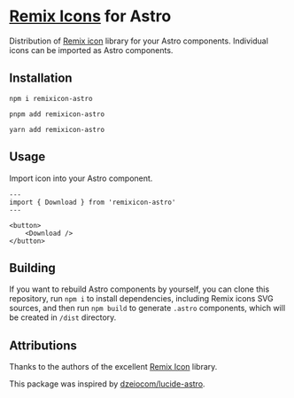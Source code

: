 # [Remix Icons](https://remixicon.com/) for Astro

Distribution of [Remix icon](https://remixicon.com/) library for your Astro components. Individual icons can be imported as Astro components.

## Installation

```
npm i remixicon-astro
```

```
pnpm add remixicon-astro
```

```
yarn add remixicon-astro
```

## Usage

Import icon into your Astro component.

```astro
---
import { Download } from 'remixicon-astro'
---

<button>
	<Download />
</button>
```

## Building

If you want to rebuild Astro components by yourself, you can clone this repository, run `npm i` to install dependencies, including Remix icons SVG sources, and then run `npm build` to generate `.astro` components, which will be created in `/dist` directory.

## Attributions

Thanks to the authors of the excellent [Remix Icon](https://lucide.dev/) library.

This package was inspired by [dzeiocom/lucide-astro](https://github.com/dzeiocom/lucide-astro).
